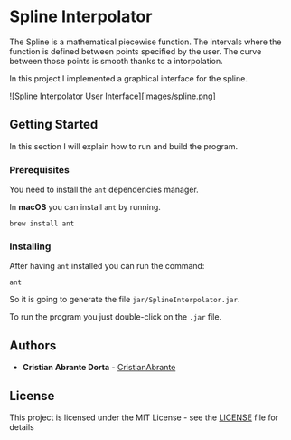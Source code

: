 # Spline Interpolator

The Spline is a mathematical piecewise function. The intervals where the function is defined between points specified by the user. The curve between those points is smooth thanks to a intorpolation. 

In this project I implemented a graphical interface for the spline.

![Spline Interpolator User Interface][images/spline.png]

## Getting Started

In this section I will explain how to run and build the program.

### Prerequisites

You need to install the `ant` dependencies manager.

In **macOS** you can install `ant` by running.

```
brew install ant
```

### Installing

After having `ant` installed you can run the command:

``` 
ant
```
So it is going to generate the file `jar/SplineInterpolator.jar`.

To run the program you just double-click on the `.jar` file.

## Authors

* **Cristian Abrante Dorta** - [CristianAbrante](https://github.com/CristianAbrante)

## License

This project is licensed under the MIT License - see the [LICENSE](LICENSE) file for details

